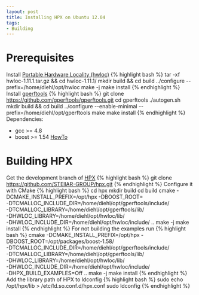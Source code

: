 ```yaml
---
layout: post
title: Installing HPX on Ubuntu 12.04
tags:
- Building
---
```

Prerequisites
=====
Install <a href="http://www.open-mpi.de/software/hwloc/v1.11/">Portable Hardware Locality (hwloc)</a>
{% highlight bash %}
tar -xf hwloc-1.11.1.tar.gz && cd hwloc-1.11.1/
mkdir build && cd build
../configure --prefix=/home/diehl/opt/hwloc
make -j
make install
{% endhighlight %}
Install <a href="https://github.com/gperftools">gperftools</a>
{% highlight bash %}
git clone https://github.com/gperftools/gperftools.git
cd gperftools 
./autogen.sh
mkdir build && cd build
../configure --enable-minimal --prefix=/home/diehl/opt/gperftools
make
make install
{% endhighlight %}
Dependencies:
<ul>
<li> gcc >= 4.8 </li>
<li> boost >= 1.54 <a href="http://diehlpk.github.io/2015/06/22/compile-boost.html">HowTo</a></li>
</ul>

Building HPX
=====
Get the development branch of <a href="http://stellar.cct.lsu.edu/tag/hpx/">HPX</a>
{% highlight bash  %}
git clone https://github.com/STEllAR-GROUP/hpx.git
{% endhighlight %}
Configure it with CMake
{% highlight bash  %}
cd hpx
mkdir build
cd build
cmake -DCMAKE_INSTALL_PREFIX=/opt/hpx -DBOOST_ROOT=<path to boost> \
-DTCMALLOC_INCLUDE_DIR=/home/diehl/opt/gperftools/include/ \
-DTCMALLOC_LIBRARY=/home/diehl/opt/gperftools/lib/ \
-DHWLOC_LIBRARY=/home/diehl/opt/hwloc/lib/ \
-DHWLOC_INCLUDE_DIR=/home/diehl/opt/hwloc/include/ ..
make -j 
make install
{% endhighlight %}
For not building the examples run 
{% highlight bash  %}
cmake -DCMAKE_INSTALL_PREFIX=/opt/hpx -DBOOST_ROOT=/opt/packages/boost-1.58/ \
-DTCMALLOC_INCLUDE_DIR=/home/diehl/opt/gperftools/include/ \
-DTCMALLOC_LIBRARY=/home/diehl/opt/gperftools/lib/ \
-DHWLOC_LIBRARY=/home/diehl/opt/hwloc/lib/ \
-DHWLOC_INCLUDE_DIR=/home/diehl/opt/hwloc/include/ \
-DHPX_BUILD_EXAMPLES=Off ..
make -j 
make install
{% endhighlight %}
Add the library path of HPX to ldconfig
{% highlight bash  %}
sudo echo /opt/hpx/lib > /etc/ld.so.conf.d/hpx.conf
sudo ldconfig
{% endhighlight %}
